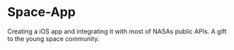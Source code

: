 # Space-App

Creating a iOS app and integrating it with most of NASAs public APIs. A gift to the young space community.
